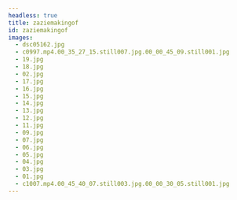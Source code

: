 ```yaml
---
headless: true
title: zaziemakingof
id: zaziemakingof
images:
  - dsc05162.jpg
  - c0997.mp4.00_35_27_15.still007.jpg.00_00_45_09.still001.jpg
  - 19.jpg
  - 18.jpg
  - 02.jpg
  - 17.jpg
  - 16.jpg
  - 15.jpg
  - 14.jpg
  - 13.jpg
  - 12.jpg
  - 11.jpg
  - 09.jpg
  - 07.jpg
  - 06.jpg
  - 05.jpg
  - 04.jpg
  - 03.jpg
  - 01.jpg
  - c1007.mp4.00_45_40_07.still003.jpg.00_00_30_05.still001.jpg
---
```

